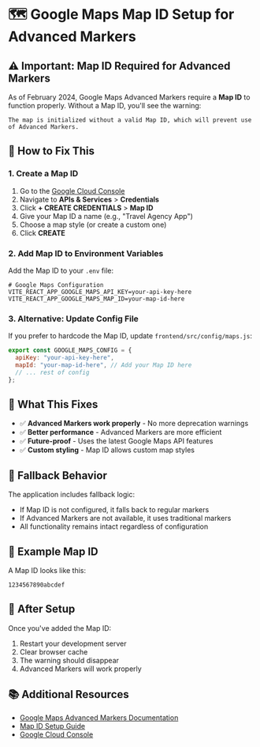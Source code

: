 # 🗺️ Google Maps Map ID Setup for Advanced Markers

## ⚠️ Important: Map ID Required for Advanced Markers

As of February 2024, Google Maps Advanced Markers require a **Map ID** to function properly. Without a Map ID, you'll see the warning:

```
The map is initialized without a valid Map ID, which will prevent use of Advanced Markers.
```

## 🔧 How to Fix This

### 1. Create a Map ID

1. Go to the [Google Cloud Console](https://console.cloud.google.com/google/maps-apis/credentials)
2. Navigate to **APIs & Services** > **Credentials**
3. Click **+ CREATE CREDENTIALS** > **Map ID**
4. Give your Map ID a name (e.g., "Travel Agency App")
5. Choose a map style (or create a custom one)
6. Click **CREATE**

### 2. Add Map ID to Environment Variables

Add the Map ID to your `.env` file:

```env
# Google Maps Configuration
VITE_REACT_APP_GOOGLE_MAPS_API_KEY=your-api-key-here
VITE_REACT_APP_GOOGLE_MAPS_MAP_ID=your-map-id-here
```

### 3. Alternative: Update Config File

If you prefer to hardcode the Map ID, update `frontend/src/config/maps.js`:

```javascript
export const GOOGLE_MAPS_CONFIG = {
  apiKey: "your-api-key-here",
  mapId: "your-map-id-here", // Add your Map ID here
  // ... rest of config
};
```

## 🎯 What This Fixes

- ✅ **Advanced Markers work properly** - No more deprecation warnings
- ✅ **Better performance** - Advanced Markers are more efficient
- ✅ **Future-proof** - Uses the latest Google Maps API features
- ✅ **Custom styling** - Map ID allows custom map styles

## 🔄 Fallback Behavior

The application includes fallback logic:
- If Map ID is not configured, it falls back to regular markers
- If Advanced Markers are not available, it uses traditional markers
- All functionality remains intact regardless of configuration

## 📝 Example Map ID

A Map ID looks like this:
```
1234567890abcdef
```

## 🚀 After Setup

Once you've added the Map ID:
1. Restart your development server
2. Clear browser cache
3. The warning should disappear
4. Advanced Markers will work properly

## 📚 Additional Resources

- [Google Maps Advanced Markers Documentation](https://developers.google.com/maps/documentation/javascript/advanced-markers)
- [Map ID Setup Guide](https://developers.google.com/maps/documentation/javascript/advanced-markers/migration)
- [Google Cloud Console](https://console.cloud.google.com/google/maps-apis/credentials)
